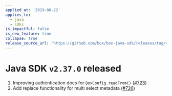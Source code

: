 ```yaml
---
applied_at: '2019-08-22'
applies_to:
  - java
  - sdks
is_impactful: false
is_new_feature: true
collapse: true
release_source_url: 'https://github.com/box/box-java-sdk/releases/tag/v2.37.0'
---
```


# Java SDK `v2.37.0` released

1. Improving authentication docs for `BoxConfig.readFrom()` ([#723](https://github.com/box/box-java-sdk/pull/723))
2. Add replace functionality for multi select metadata ([#726](https://github.com/box/box-java-sdk/pull/726))